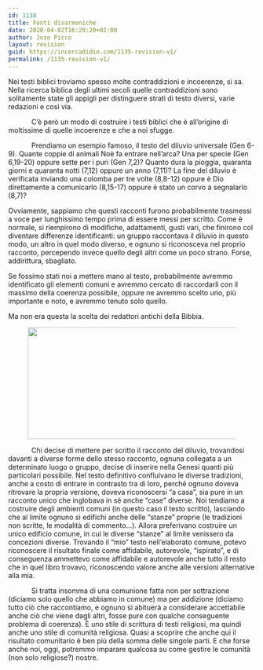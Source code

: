 ```yaml
---
id: 1138
title: Fonti disarmoniche
date: 2020-04-02T16:29:20+02:00
author: Jose Picco
layout: revision
guid: https://incercadidio.com/1135-revision-v1/
permalink: /1135-revision-v1/
---
```

Nei testi biblici troviamo spesso molte contraddizioni e incoerenze, si sa. Nella ricerca biblica degli ultimi secoli quelle contraddizioni sono solitamente state gli appigli per distinguere strati di testo diversi, varie redazioni e così via.

&nbsp;&nbsp;&nbsp;&nbsp;&nbsp;&nbsp;&nbsp;&nbsp;&nbsp;&nbsp;&nbsp; C’è però un modo di costruire i testi biblici che è all’origine di moltissime di quelle incoerenze e che a noi sfugge. 

&nbsp;&nbsp;&nbsp;&nbsp;&nbsp;&nbsp;&nbsp;&nbsp;&nbsp;&nbsp;&nbsp; Prendiamo un esempio famoso, il testo del diluvio universale (Gen 6-9). Quante coppie di animali Noè fa entrare nell’arca? Una per specie (Gen 6,19-20) oppure sette per i puri (Gen 7,2)? Quanto dura la pioggia, quaranta giorni e quaranta notti (7,12) oppure un anno (7,11)? La fine del diluvio è verificata inviando una colomba per tre volte (8,8-12) oppure è Dio direttamente a comunicarlo (8,15-17) oppure è stato un corvo a segnalarlo (8,7)?

Ovviamente, sappiamo che questi racconti furono probabilmente trasmessi a voce per lunghissimo tempo prima di essere messi per scritto. Come è normale, si riempirono di modifiche, adattamenti, gusti vari, che finirono col diventare differenze identificanti: un gruppo raccontava il diluvio in questo modo, un altro in quel modo diverso, e ognuno si riconosceva nel proprio racconto, percependo invece quello degli altri come un poco strano. Forse, addirittura, sbagliato.

Se fossimo stati noi a mettere mano al testo, probabilmente avremmo identificato gli elementi comuni e avremmo cercato di raccordarli con il massimo della coerenza possibile, oppure ne avremmo scelto uno, più importante e noto, e avremmo tenuto solo quello.

Ma non era questa la scelta dei redattori antichi della Bibbia.<figure class="wp-block-image size-large is-resized">

<img src="https://incercadidio.com/wp-content/uploads/2020/04/76.jpg" alt="" class="wp-image-1137" width="429" height="228" srcset="https://incercadidio.com/wp-content/uploads/2020/04/76.jpg 406w, https://incercadidio.com/wp-content/uploads/2020/04/76-300x160.jpg 300w" sizes="(max-width: 429px) 100vw, 429px" /> </figure> 

&nbsp;&nbsp;&nbsp;&nbsp;&nbsp;&nbsp;&nbsp;&nbsp;&nbsp;&nbsp;&nbsp; Chi decise di mettere per scritto il racconto del diluvio, trovandosi davanti a diverse forme dello stesso racconto, ognuna collegata a un determinato luogo o gruppo, decise di inserire nella Genesi quanti più particolari possibile. Nel testo definitivo confluivano le diverse tradizioni, anche a costo di entrare in contrasto tra di loro, perché ognuno doveva ritrovare la propria versione, doveva riconoscersi &#8220;a casa&#8221;, sia pure in un racconto unico che inglobava in sé anche &#8220;case&#8221; diverse. Noi tendiamo a costruire degli ambienti comuni (in questo caso il testo scritto), lasciando che al limite ognuno si edifichi anche delle “stanze” proprie (le tradizioni non scritte, le modalità di commento&#8230;). Allora preferivano costruire un unico edificio comune, in cui le diverse “stanze” al limite venissero da concezioni diverse. Trovando il “mio” testo nell’elaborato comune, potevo riconoscere il risultato finale come affidabile, autorevole, “ispirato”, e di conseguenza ammettevo come affidabile e autorevole anche tutto il resto che in quel libro trovavo, riconoscendo valore anche alle versioni alternative alla mia.

&nbsp;&nbsp;&nbsp;&nbsp;&nbsp;&nbsp;&nbsp;&nbsp;&nbsp;&nbsp;&nbsp; Si tratta insomma di una comunione fatta non per sottrazione (diciamo solo quello che abbiamo in comune) ma per addizione (diciamo tutto ciò che raccontiamo, e ognuno si abituerà a considerare accettabile anche ciò che viene dagli altri, fosse pure con qualche conseguente problema di coerenza). È uno stile di scrittura di testi religiosi, ma quindi anche uno stile di comunità religiosa. Quasi a scoprire che anche qui il risultato comunitario è ben più della somma delle singole parti. E che forse anche noi, oggi, potremmo imparare qualcosa su come gestire le comunità (non solo religiose?) nostre.